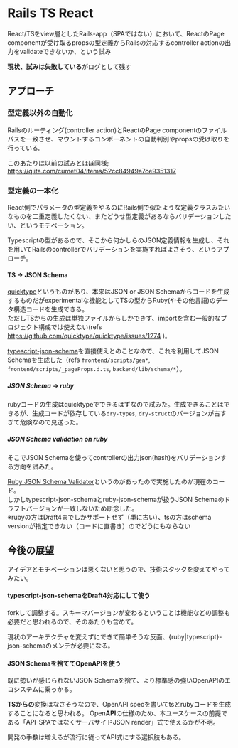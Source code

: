 # Rails TS React
React/TSをview層としたRails-app（SPAではない）において、ReactのPage componentが受け取るpropsの型定義からRailsの対応するcontroller actionの出力をvalidateできないか、という試み

**現状、試みは失敗している**がログとして残す

## アプローチ

### 型定義以外の自動化
Railsのルーティング(controller action)とReactのPage componentのファイルパスを一致させ、マウントするコンポーネントの自動判別やpropsの受け取りを行っている。

このあたりは以前の試みとほぼ同様; https://qiita.com/cumet04/items/52cc84949a7ce9351317

### 型定義の一本化
React側でパラメータの型定義をやるのにRails側で似たような定義クラスみたいなものを二重定義したくない、またどうせ型定義があるならバリデーションしたい、というモチベーション。

Typescriptの型があるので、そこから何かしらのJSON定義情報を生成し、それを用いてRailsのcontrollerでバリデーションを実施すればよさそう、というアプローチ。

#### TS -> JSON Schema
[quicktype](https://quicktype.io/)というものがあり、本来はJSON or JSON Schemaからコードを生成するものだがexperimentalな機能としてTSの型からRuby(やその他言語)のデータ構造コードを生成できる。  
ただしTSからの生成は単独ファイルからしかできず、importを含む一般的なプロジェクト構成では使えない(refs https://github.com/quicktype/quicktype/issues/1274 )。

[typescript-json-schema](https://github.com/YousefED/typescript-json-schema)を直接使えとのことなので、これを利用してJSON Schemaを生成した（refs `frontend/scripts/gen*`, `frontend/scripts/_pageProps.d.ts`, `backend/lib/schema/*`）。

##### JSON Schema -> ruby
rubyコードの生成はquicktypeでできるはずなので試みた。生成できることはできるが、生成コードが依存している`dry-types`, `dry-struct`のバージョンが古すぎて危険なので見送った。

##### JSON Schema validation on ruby
そこでJSON Schemaを使ってcontrollerの出力json(hash)をバリデーションする方向を試みた。

[Ruby JSON Schema Validator](https://github.com/ruby-json-schema/json-schema)というのがあったので実施したのが現在のコード。  
しかしtypescript-json-schemaとruby-json-schemaが扱うJSON Schemaのドラフトバージョンが一致しないため断念した。  
※rubyの方はDraft4までしかサポートせず（単に古い）、tsの方はschema versionが指定できない（コードに直書き）のでどうにもならない

## 今後の展望
アイデアとモチベーションは悪くないと思うので、技術スタックを変えてやってみたい。

#### typescript-json-schemaをDraft4対応にして使う
forkして調整する。スキーマバージョンが変わるということは機能などの調整も必要だと思われるので、そのあたりも含めて。

現状のアーキテクチャを変えずにできて簡単そうな反面、{ruby|typescript}-json-schemaのメンテが必要になる。

#### JSON Schemaを捨ててOpenAPIを使う
既に勢いが感じられないJSON Schemaを捨て、より標準感の強いOpenAPIのエコシステムに乗っかる。

**TSからの**変換はなさそうなので、OpenAPI specを書いてtsとrubyコードを生成することになると思われる。
Open**API**の仕様のため、本ユースケースの前提である「API-SPAではなくサーバサイドJSON render」式で使えるかが不明。

開発の手数は増えるが流行に従ってAPI式にする選択肢もある。
